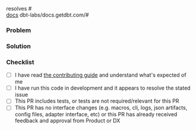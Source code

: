 resolves #  
[docs](https://github.com/dbt-labs/docs.getdbt.com/issues/new/choose) dbt-labs/docs.getdbt.com/#  

<!---
  Include the number of the issue addressed by this PR above if applicable.
  PRs for code changes without an associated issue *will not be merged*.
  See CONTRIBUTING.md for more information.

  Include the number of the docs issue that was opened for this issue. If
  this change has no user-facing implications, "N/A" suffices instead. New
  docs tickets can be created by clicking the link above or by going to
  https://github.com/dbt-labs/docs.getdbt.com/issues/new/choose.
-->

### Problem

<!---
  Describe the problem this PR is solving. What is the application state
  before this PR is merged?
-->

### Solution

<!---
  Describe the way this PR solves the above problem. Add as much detail as you
  can to help reviewers understand your changes. Include any alternatives and
  tradeoffs you considered.
-->

### Checklist

- [ ] I have read [the contributing guide](https://github.com/dbt-labs/dbt-core/blob/main/CONTRIBUTING.md) and understand what's expected of me  
- [ ] I have run this code in development and it appears to resolve the stated issue  
- [ ] This PR includes tests, or tests are not required/relevant for this PR
- [ ] This PR has no interface changes (e.g. macros, cli, logs, json artifacts, config files, adapter interface, etc) or this PR has already received feedback and approval from Product or DX
